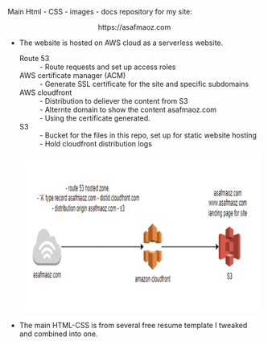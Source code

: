 
<div>
    <p>Main Html - CSS - images - docs repository for my site:</p>
    <p align="center">https://asafmaoz.com </p>
    <ul>
        <li>
        <p>The website is hosted on AWS cloud as a serverless website.</p>
        <dl>
            <dt>Route 53</dt>
            <dd>- Route requests and set up access roles</dd>
            <dt>AWS certificate manager (ACM)</dt>
            <dd>- Generate SSL certificate for the site and specific subdomains</dd>
            <dt>AWS cloudfront</dt>
            <dd>- Distribution to deliever the content from S3</dd>
            <dd>- Alternte domain to show the content asafmaoz.com</dd>
            <dd>- Using the certificate generated.</dd>
            <dt>S3</dt>
            <dd>- Bucket for the files in this repo, set up for static website hosting</dd>
            <dd>- Hold cloudfront distribution logs</dd>
        </dl>
        </li>
        <p align="center">
            <img src="https://github.com/asafmaoz1234/website/blob/main/images/site_setup_architecture.png">
        </p>
<li>    <p>The main HTML-CSS is from several free resume template I tweaked and combined into one.</p></li>
    </ul>
</div>
